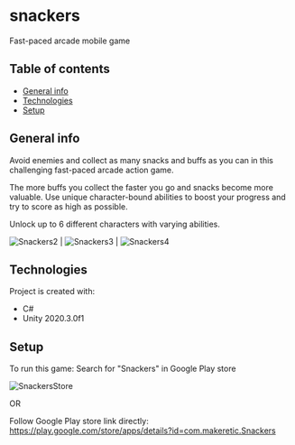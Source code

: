 # snackers
Fast-paced arcade mobile game
## Table of contents
* [General info](#general-info)
* [Technologies](#technologies)
* [Setup](#setup)

## General info
Avoid enemies and collect as many snacks and buffs as you can in this challenging fast-paced arcade action game.

The more buffs you collect the faster you go and snacks become more valuable. Use unique character-bound abilities to boost your progress and try to score as high as possible.

Unlock up to 6 different characters with varying abilities.

![Snackers2](https://user-images.githubusercontent.com/58340093/115150024-e4c29d80-a066-11eb-8c2f-76facaf6de70.jpg) | ![Snackers3](https://user-images.githubusercontent.com/58340093/115150025-e4c29d80-a066-11eb-945b-848fd49b076d.jpg) | ![Snackers4](https://user-images.githubusercontent.com/58340093/115150026-e55b3400-a066-11eb-9ecf-8dce9e60c6cd.jpg)

## Technologies
Project is created with:
* C#
* Unity 2020.3.0f1
	
## Setup
To run this game:
Search for "Snackers" in Google Play store

![SnackersStore](https://user-images.githubusercontent.com/58340093/115149897-6a921900-a066-11eb-8c00-fcdc70ac1daf.jpg)

OR

Follow Google Play store link directly: https://play.google.com/store/apps/details?id=com.makeretic.Snackers
